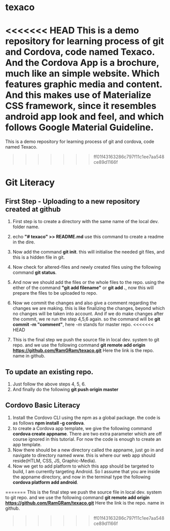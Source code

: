 # texaco
<<<<<<< HEAD
This is a demo repository for learning process of git and Cordova, code named Texaco. And the Cordova App is a brochure, much like an simple website. Which features graphic media and content. And this makes use of Materialize CSS framework, since it resembles android app look and feel, and which follows Google Material Guideline.   
=======
This is a demo repository for learning process of git and cordova, code named Texaco.
>>>>>>> ff01f43163286c797f11c1ee7aa548ce89d1166f

# Git Literacy
## First Step - Uploading to a new repository created at github
1. First step is to create a directory with the same name of the local dev. folder name.

2. echo __"# texaco" >> README.md__ use this command to create a readme in the dire.
3. Now add the command **git init**. this will initialise the needed git files, and this is a hidden file in git.
4. Now check for altered-files and newly created files using the following command **git status**.
5. And now we should add the files or the whole files to the repo. using the either of the command **"git add filename"** or **git add .**, now this will prepare the files to be uploaded to repo.
6. Now we commit the changes and also give a comment regarding the changes we are making. this is like finalizing the changes, beyond which no changes will be taken into account. And if we do make changes after the commit, we re run the step 4,5,6 again. so the command will be **git commit -m "comment"**, here _-m_ stands for master repo.
<<<<<<< HEAD
7. This is the final step we push the source file in local dev. system to git repo. and we use the following command **git remote add origin https://github.com/RamGRam/texaco.git** Here the link is the repo. name in github.

## To update an existing repo. 
1. Just follow the above steps 4, 5, 6. 
2. And finally do the following **git push origin master**


## Cordovo Basic Literacy

1. Install the Cordovo CLI using the npm as a global package. the code is as follows **npm install -g cordova**.
2. to create a Cordova app template, we give the following command **cordova create appname**. There are two extra parameter which are off course ignored in this tutorial. For now the code is enough to create an app template.
3. Now there should be a new directory called the appname, just go in and navigate to directory named www. this is where our web app should reside(HTLM, CSS, JS, Graphic-Media).
4. Now we get to add platform to which this app should be targeted to build, I am currently targeting Android. So I assume that you are inside the appname directory, and now in the terminal type the following **cordova platform add android**.

=======
This is the final step we push the source file in local dev. system to git repo. and we use the following command **git remote add origin https://github.com/RamGRam/texaco.git** Here the link is the repo. name in github.
>>>>>>> ff01f43163286c797f11c1ee7aa548ce89d1166f
